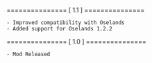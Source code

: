 =============== [ 1.1 ] ===============

    - Improved compatibility with Oselands
    - Added support for Oselands 1.2.2
    


=============== [ 1.0 ] ===============

    - Mod Released

